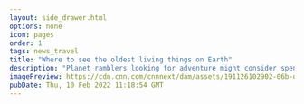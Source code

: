 ```yaml
---
layout: side_drawer.html
options: none
icon: pages
order: 1
tags: news_travel
title: "Where to see the oldest living things on Earth"
description: "Planet ramblers looking for adventure might consider spending time with these 10 living ambassadors from the past, including a bird with millions of flight miles, a rose that survived an aerial bombing and a tree linked to Buddha."
imagePreview: https://cdn.cnn.com/cnnnext/dam/assets/191126102902-06b-oldest-living-things-yareta-video-synd-2.jpg
pubDate: Thu, 10 Feb 2022 11:18:54 GMT
---
```

